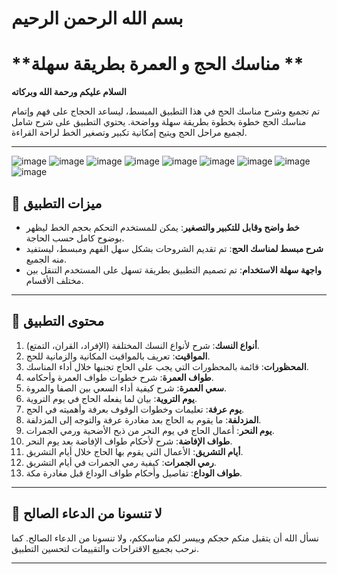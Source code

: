 # بسم الله الرحمن الرحيم

# **مناسك الحج و العمرة بطريقة سهلة **

**السلام عليكم ورحمة الله وبركاته**

تم تجميع وشرح مناسك الحج في هذا التطبيق المبسط، ليساعد الحجاج على فهم وإتمام مناسك الحج خطوة بخطوة بطريقة سهلة وواضحة. يحتوي التطبيق على شرح شامل لجميع مراحل الحج ويتيح إمكانية تكبير وتصغير الخط لراحة القراءة.

---

![image](https://github.com/user-attachments/assets/50f8c729-fc7f-4475-b6b9-3749b7778dc1)
![image](https://github.com/user-attachments/assets/2f383662-e9cf-41f8-9f9e-23a62a3530ca)
![image](https://github.com/user-attachments/assets/3e7032fc-f4dd-4ac3-8d8f-65950cc86822)
![image](https://github.com/user-attachments/assets/f8a6b765-168d-40f1-a347-b9364632eb6d)
![image](https://github.com/user-attachments/assets/817f2db3-7388-4b98-9841-c69cbb543875)
![image](https://github.com/user-attachments/assets/0fb3084b-fa96-4722-bfd4-0ee7c6e72d1d)
![image](https://github.com/user-attachments/assets/18b3ed7a-09d0-4e79-9eee-8376502ac74d)
![image](https://github.com/user-attachments/assets/6b7a8c2c-d729-4f3e-b36f-5e5b189b2818)
![image](https://github.com/user-attachments/assets/12630e05-0752-4b1c-91dc-6777d8acdc26)



## 🌟 **ميزات التطبيق**

- **خط واضح وقابل للتكبير والتصغير**: يمكن للمستخدم التحكم بحجم الخط ليظهر بوضوح كامل حسب الحاجة.
- **شرح مبسط لمناسك الحج**: تم تقديم الشروحات بشكل سهل الفهم ومبسط، ليستفيد منه الجميع.
- **واجهة سهلة الاستخدام**: تم تصميم التطبيق بطريقة تسهل على المستخدم التنقل بين مختلف الأقسام.

---

## 🕋 **محتوى التطبيق**

1. **أنواع النسك**: شرح لأنواع النسك المختلفة (الإفراد، القران، التمتع).
2. **المواقيت**: تعريف بالمواقيت المكانية والزمانية للحج.
3. **المحظورات**: قائمة بالمحظورات التي يجب على الحاج تجنبها خلال أداء المناسك.
4. **طواف العمرة**: شرح خطوات طواف العمرة وأحكامه.
5. **سعي العمرة**: شرح كيفية أداء السعي بين الصفا والمروة.
6. **يوم التروية**: بيان لما يفعله الحاج في يوم التروية.
7. **يوم عرفة**: تعليمات وخطوات الوقوف بعرفة وأهميته في الحج.
8. **المزدلفة**: ما يقوم به الحاج بعد مغادرة عرفة والتوجه إلى المزدلفة.
9. **يوم النحر**: أعمال الحاج في يوم النحر من ذبح الأضحية ورمي الجمرات.
10. **طواف الإفاضة**: شرح لأحكام طواف الإفاضة بعد يوم النحر.
11. **أيام التشريق**: الأعمال التي يقوم بها الحاج خلال أيام التشريق.
12. **رمي الجمرات**: كيفية رمي الجمرات في أيام التشريق.
13. **طواف الوداع**: تفاصيل وأحكام طواف الوداع قبل مغادرة مكة.

---

## 🙏 **لا تنسونا من الدعاء الصالح**

نسأل الله أن يتقبل منكم حجكم وييسر لكم مناسككم، ولا تنسونا من الدعاء الصالح. كما نرحب بجميع الاقتراحات والتقييمات لتحسين التطبيق.

---
